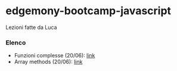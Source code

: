 # edgemony-bootcamp-javascript

Lezioni fatte da Luca

### Elenco

- Funzioni complesse (20/06): [link](./20-06-22)
- Array methods (20/06): [link](./21-06-22)